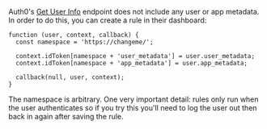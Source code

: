 Auth0's [Get User Info](https://auth0.com/docs/api/authentication#get-user-info) endpoint does not include any user or app metadata. In order to do this, you can create a rule in their dashboard:

```
function (user, context, callback) {
  const namespace = 'https://changeme/';
  
  context.idToken[namespace + 'user_metadata'] = user.user_metadata;
  context.idToken[namespace + 'app_metadata'] = user.app_metadata;
  
  callback(null, user, context);
}
```

The namespace is arbitrary. One very important detail: rules only run when the user authenticates so if you try this you'll need to log the user out then back in again after saving the rule.
